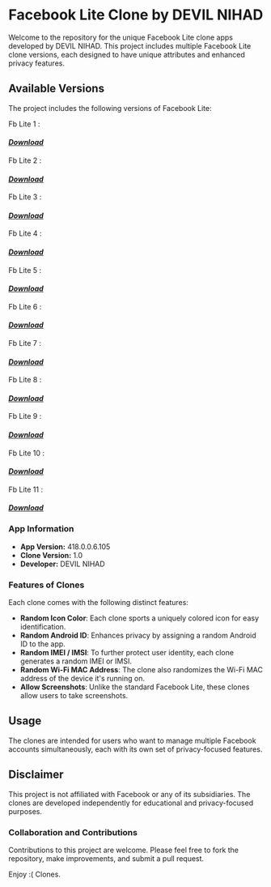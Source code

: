 # Facebook Lite Clone by DEVIL NIHAD

Welcome to the repository for the unique Facebook Lite clone apps developed by DEVIL NIHAD. This project includes multiple Facebook Lite clone versions, each designed to have unique attributes and enhanced privacy features.

## Available Versions
The project includes the following versions of Facebook Lite:

Fb Lite 1 :  <h4><i><b><a href ="https://github.com/DeV1LN1H4d/Fb-11-Lite/releases/download/fb-11-lite/Lite_1_devilnihad.apk">Download</a></b></i></h4>
</div>
Fb Lite 2 :  <h4><i><b><a href ="https://github.com/DeV1LN1H4d/Fb-11-Lite/releases/download/fb-11-lite/Lite_2_devilnihad.apk">Download</a></b></i></h4>
</div>
Fb Lite 3 :  <h4><i><b><a href ="https://github.com/DeV1LN1H4d/Fb-11-Lite/releases/download/fb-11-lite/Lite_3_devilnihad.apk">Download</a></b></i></h4>
</div>
Fb Lite 4 :  <h4><i><b><a href ="https://github.com/DeV1LN1H4d/Fb-11-Lite/releases/download/fb-11-lite/Lite_4_devilnihad.apk">Download</a></b></i></h4>
</div>
Fb Lite 5 :  <h4><i><b><a href ="https://github.com/DeV1LN1H4d/Fb-11-Lite/releases/download/fb-11-lite/Lite_5_devilnihad.apk">Download</a></b></i></h4>
</div>
Fb Lite 6 :  <h4><i><b><a href ="https://github.com/DeV1LN1H4d/Fb-11-Lite/releases/download/fb-11-lite/Lite_6_devilnihad.apk">Download</a></b></i></h4>
</div>
Fb Lite 7 :  <h4><i><b><a href ="https://github.com/DeV1LN1H4d/Fb-11-Lite/releases/download/fb-11-lite/Lite_7_devilnihad.apk">Download</a></b></i></h4>
</div>
Fb Lite 8 :  <h4><i><b><a href ="https://github.com/DeV1LN1H4d/Fb-11-Lite/releases/download/fb-11-lite/Lite_8_devilnihad.apk">Download</a></b></i></h4>
</div>
Fb Lite 9 :  <h4><i><b><a href ="https://github.com/DeV1LN1H4d/Fb-11-Lite/releases/download/fb-11-lite/Lite_9_devilnihad.apk">Download</a></b></i></h4>
</div>
Fb Lite 10 : <h4><i><b><a href ="https://github.com/DeV1LN1H4d/Fb-11-Lite/releases/download/fb-11-lite/Lite_10_devilnihad.apk">Download</a></b></i></h4>
</div>
Fb Lite 11 : <h4><i><b><a href ="https://github.com/DeV1LN1H4d/Fb-11-Lite/releases/download/fb-11-lite/Lite_11_devilnihad.apk">Download</a></b></i></h4>
</div>


### App Information
- **App Version:** 418.0.0.6.105
- **Clone Version:** 1.0
- **Developer:** DEVIL NIHAD

### Features of Clones
Each clone comes with the following distinct features:
- **Random Icon Color**: Each clone sports a uniquely colored icon for easy identification.
- **Random Android ID**: Enhances privacy by assigning a random Android ID to the app.
- **Random IMEI / IMSI**: To further protect user identity, each clone generates a random IMEI or IMSI.
- **Random Wi-Fi MAC Address**: The clone also randomizes the Wi-Fi MAC address of the device it's running on.
- **Allow Screenshots**: Unlike the standard Facebook Lite, these clones allow users to take screenshots.

## Usage
The clones are intended for users who want to manage multiple Facebook accounts simultaneously, each with its own set of privacy-focused features.

## Disclaimer
This project is not affiliated with Facebook or any of its subsidiaries. The clones are developed independently for educational and privacy-focused purposes.

### Collaboration and Contributions
Contributions to this project are welcome. Please feel free to fork the repository, make improvements, and submit a pull request.

Enjoy :( Clones.

